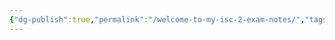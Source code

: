 ```yaml
---
{"dg-publish":true,"permalink":"/welcome-to-my-isc-2-exam-notes/","tags":["gardenEntry"]}
---
```



